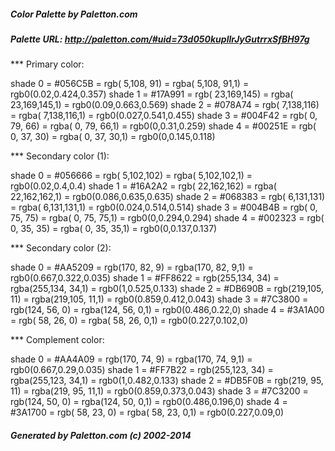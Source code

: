 #####  Color Palette by Paletton.com
#####  Palette URL: http://paletton.com/#uid=73d050kupllrJyGutrrxSfBH97g


*** Primary color:

   shade 0 = #056C5B = rgb(  5,108, 91) = rgba(  5,108, 91,1) = rgb0(0.02,0.424,0.357)
   shade 1 = #17A991 = rgb( 23,169,145) = rgba( 23,169,145,1) = rgb0(0.09,0.663,0.569)
   shade 2 = #078A74 = rgb(  7,138,116) = rgba(  7,138,116,1) = rgb0(0.027,0.541,0.455)
   shade 3 = #004F42 = rgb(  0, 79, 66) = rgba(  0, 79, 66,1) = rgb0(0,0.31,0.259)
   shade 4 = #00251E = rgb(  0, 37, 30) = rgba(  0, 37, 30,1) = rgb0(0,0.145,0.118)

*** Secondary color (1):

   shade 0 = #056666 = rgb(  5,102,102) = rgba(  5,102,102,1) = rgb0(0.02,0.4,0.4)
   shade 1 = #16A2A2 = rgb( 22,162,162) = rgba( 22,162,162,1) = rgb0(0.086,0.635,0.635)
   shade 2 = #068383 = rgb(  6,131,131) = rgba(  6,131,131,1) = rgb0(0.024,0.514,0.514)
   shade 3 = #004B4B = rgb(  0, 75, 75) = rgba(  0, 75, 75,1) = rgb0(0,0.294,0.294)
   shade 4 = #002323 = rgb(  0, 35, 35) = rgba(  0, 35, 35,1) = rgb0(0,0.137,0.137)

*** Secondary color (2):

   shade 0 = #AA5209 = rgb(170, 82,  9) = rgba(170, 82,  9,1) = rgb0(0.667,0.322,0.035)
   shade 1 = #FF8622 = rgb(255,134, 34) = rgba(255,134, 34,1) = rgb0(1,0.525,0.133)
   shade 2 = #DB690B = rgb(219,105, 11) = rgba(219,105, 11,1) = rgb0(0.859,0.412,0.043)
   shade 3 = #7C3800 = rgb(124, 56,  0) = rgba(124, 56,  0,1) = rgb0(0.486,0.22,0)
   shade 4 = #3A1A00 = rgb( 58, 26,  0) = rgba( 58, 26,  0,1) = rgb0(0.227,0.102,0)

*** Complement color:

   shade 0 = #AA4A09 = rgb(170, 74,  9) = rgba(170, 74,  9,1) = rgb0(0.667,0.29,0.035)
   shade 1 = #FF7B22 = rgb(255,123, 34) = rgba(255,123, 34,1) = rgb0(1,0.482,0.133)
   shade 2 = #DB5F0B = rgb(219, 95, 11) = rgba(219, 95, 11,1) = rgb0(0.859,0.373,0.043)
   shade 3 = #7C3200 = rgb(124, 50,  0) = rgba(124, 50,  0,1) = rgb0(0.486,0.196,0)
   shade 4 = #3A1700 = rgb( 58, 23,  0) = rgba( 58, 23,  0,1) = rgb0(0.227,0.09,0)


#####  Generated by Paletton.com (c) 2002-2014

